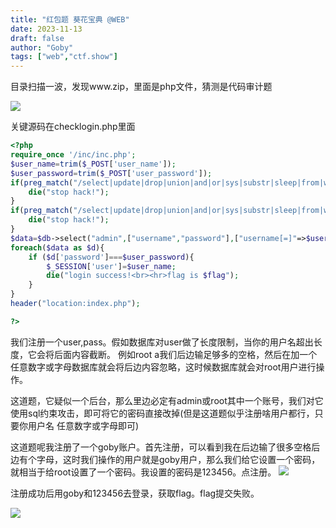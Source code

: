 ```yaml
---
title: "红包题 葵花宝典 @WEB"
date: 2023-11-13
draft: false
author: "Goby"
tags: ["web","ctf.show"]
---
```


 目录扫描一波，发现www.zip，里面是php文件，猜测是代码审计题

![](/ctf.show/254/1.webp)

关键源码在checklogin.php里面

```php
<?php
require_once '/inc/inc.php';
$user_name=trim($_POST['user_name']);
$user_password=trim($_POST['user_password']);
if(preg_match("/select|update|drop|union|and|or|sys|substr|sleep|from|where|0x|hex|bin|char|file|order|limit|by|\`|\~|\!|\@|\#|\\$|\%|\^|\&|\*|\(|\)|\（|\）|\-|\_|\+|\=|\{|\[|\}|\]|\;|\:|\'|\"|\<|\,|\>|\.|\?/i",$user_name)){
	die("stop hack!");
}
if(preg_match("/select|update|drop|union|and|or|sys|substr|sleep|from|where|0x|hex|bin|char|file|order|limit|by|\`|\~|\!|\@|\#|\\$|\%|\^|\&|\*|\(|\)|\（|\）|\-|\_|\+|\=|\{|\[|\}|\]|\;|\:|\'|\"|\<|\,|\>|\.|\?/i",$user_password)){
	die("stop hack!");
}
$data=$db->select("admin",["username","password"],["username[=]"=>$user_name]);
foreach($data as $d){
	if ($d['password']===$user_password){
		$_SESSION['user']=$user_name;
		die("login success!<br><hr>flag is $flag");
	}
}
header("location:index.php");

?>
```

我们注册一个user,pass。假如数据库对user做了长度限制，当你的用户名超出长度，它会将后面内容截断。
例如root a我们后边输足够多的空格，然后在加一个任意数字或字母数据库就会将后边内容忽略，这时候数据库就会对root用户进行操作。

这道题，它疑似一个后台，那么里边必定有admin或root其中一个账号，我们对它使用sql约束攻击，即可将它的密码直接改掉(但是这道题似乎注册啥用户都行，只要你用户名 任意数字或字母即可)

这道题呢我注册了一个goby账户。首先注册，可以看到我在后边输了很多空格后边有个字母，这时我们操作的用户就是goby用户，那么我们给它设置一个密码，就相当于给root设置了一个密码。我设置的密码是123456。点注册。
![](/ctf.show/254/2.webp)

注册成功后用goby和123456去登录，获取flag。flag提交失败。

![](/ctf.show/254/3.webp)

